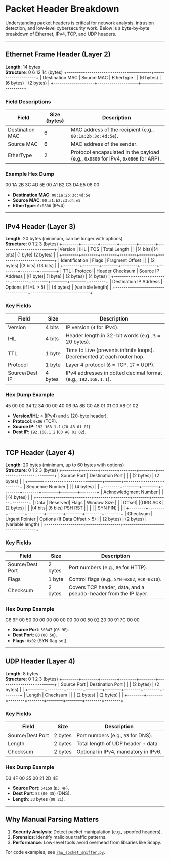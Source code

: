 # Packet Header Breakdown

Understanding packet headers is critical for network analysis, intrusion detection, and low-level cybersecurity work. Below is a byte-by-byte breakdown of Ethernet, IPv4, TCP, and UDP headers.

---

## **Ethernet Frame Header (Layer 2)**
**Length**: 14 bytes  
**Structure**:
0 6 12 14 (bytes)
+--------------------+--------------------+--------------------+
| Destination MAC | Source MAC | EtherType |
| (6 bytes) | (6 bytes) | (2 bytes) |
+--------------------+--------------------+--------------------+


### **Field Descriptions**
| Field           | Size (bytes) | Description                                                                 |
|-----------------|--------------|-----------------------------------------------------------------------------|
| Destination MAC | 6            | MAC address of the recipient (e.g., `00:1a:2b:3c:4d:5e`).                  |
| Source MAC      | 6            | MAC address of the sender.                                                 |
| EtherType       | 2            | Protocol encapsulated in the payload (e.g., `0x0800` for IPv4, `0x0806` for ARP). |

### **Example Hex Dump**
00 1A 2B 3C 4D 5E 00 A1 B2 C3 D4 E5 08 00

- **Destination MAC**: `00:1a:2b:3c:4d:5e`  
- **Source MAC**: `00:a1:b2:c3:d4:e5`  
- **EtherType**: `0x0800` (IPv4)

---

## **IPv4 Header (Layer 3)**
**Length**: 20 bytes (minimum, can be longer with options)  
**Structure**:
0 1 2 3 (bytes)
+--------+--------+--------+--------+--------+--------+--------+--------+
|Version | IHL | TOS | Total Length | |
|(4 bits)|(4 bits)| (1 byte) (2 bytes) | |
+--------+--------+--------+--------+--------+--------+--------+--------+
| Identification | Flags | Fragment Offset | |
| (2 bytes) |(3 bits) (13 bits) | |
+--------+--------+--------+--------+--------+--------+--------+--------+
| TTL | Protocol | Header Checksum | Source IP Address |
|(1 byte)| (1 byte) | (2 bytes) | (4 bytes) |
+--------+--------+--------+--------+--------+--------+--------+--------+
| Destination IP Address | Options (if IHL > 5) |
| (4 bytes) | (variable length) |
+-----------------------------------+-----------------------------+


### **Key Fields**
| Field           | Size    | Description                                                                 |
|-----------------|---------|-----------------------------------------------------------------------------|
| Version         | 4 bits  | IP version (`4` for IPv4).                                                 |
| IHL             | 4 bits  | Header length in 32-bit words (e.g., `5` = 20 bytes).                      |
| TTL             | 1 byte  | Time to Live (prevents infinite loops). Decremented at each router hop.    |
| Protocol        | 1 byte  | Layer 4 protocol (`6` = TCP, `17` = UDP).                                  |
| Source/Dest IP  | 4 bytes | IPv4 addresses in dotted decimal format (e.g., `192.168.1.1`).             |

### **Hex Dump Example**
45 00 00 34 12 34 00 00 40 06 9A 8B C0 A8 01 01 C0 A8 01 02

- **Version/IHL**: `4` (IPv4) and `5` (20-byte header).  
- **Protocol**: `0x06` (TCP).  
- **Source IP**: `192.168.1.1` (`C0 A8 01 01`).  
- **Dest IP**: `192.168.1.2` (`C0 A8 01 02`).

---

## **TCP Header (Layer 4)**
**Length**: 20 bytes (minimum, up to 60 bytes with options)  
**Structure**:
0 1 2 3 (bytes)
+--------+--------+--------+--------+--------+--------+--------+--------+
| Source Port | Destination Port | |
| (2 bytes) | (2 bytes) | |
+--------+--------+--------+--------+--------+--------+--------+--------+
| Sequence Number | |
| (4 bytes) | |
+--------+--------+--------+--------+--------+--------+--------+--------+
| Acknowledgment Number | |
| (4 bytes) | |
+--------+--------+--------+--------+--------+--------+--------+--------+
| Data | Reserved| Flags | Window Size | |
| Offset| |(URG ACK| (2 bytes) | |
|(4 bits| (6 bits) PSH RST | | |
| | SYN FIN) | | |
+--------+--------+--------+--------+--------+--------+--------+--------+
| Checksum | Urgent Pointer | Options (if Data Offset > 5) |
| (2 bytes) | (2 bytes) | (variable length) |
+------------------+-----------------+-----------------------------------+


### **Key Fields**
| Field           | Size    | Description                                                                 |
|-----------------|---------|-----------------------------------------------------------------------------|
| Source/Dest Port| 2 bytes | Port numbers (e.g., `80` for HTTP).                                         |
| Flags           | 1 byte  | Control flags (e.g., `SYN=0x02`, `ACK=0x10`).                              |
| Checksum        | 2 bytes | Covers TCP header, data, and a pseudo-header from the IP layer.            |

### **Hex Dump Example**
C6 9F 00 50 00 00 00 00 00 00 00 00 50 02 20 00 91 7C 00 00

- **Source Port**: `50847` (`C6 9F`).  
- **Dest Port**: `80` (`00 50`).  
- **Flags**: `0x02` (SYN flag set).

---

## **UDP Header (Layer 4)**
**Length**: 8 bytes  
**Structure**:
0 1 2 3 (bytes)
+--------+--------+--------+--------+--------+--------+--------+--------+
| Source Port | Destination Port | |
| (2 bytes) | (2 bytes) | |
+--------+--------+--------+--------+--------+--------+--------+--------+
| Length | Checksum | |
| (2 bytes) | (2 bytes) | |
+--------+--------+--------+--------+--------+--------+--------+--------+


### **Key Fields**
| Field           | Size    | Description                                                                 |
|-----------------|---------|-----------------------------------------------------------------------------|
| Source/Dest Port| 2 bytes | Port numbers (e.g., `53` for DNS).                                          |
| Length          | 2 bytes | Total length of UDP header + data.                                          |
| Checksum        | 2 bytes | Optional in IPv4, mandatory in IPv6.                                        |

### **Hex Dump Example**
D3 4F 00 35 00 21 2D 4E

- **Source Port**: `54159` (`D3 4F`).  
- **Dest Port**: `53` (`00 35`) (DNS).  
- **Length**: `33` bytes (`00 21`).

---

## **Why Manual Parsing Matters**
1. **Security Analysis**: Detect packet manipulation (e.g., spoofed headers).  
2. **Forensics**: Identify malicious traffic patterns.  
3. **Performance**: Low-level tools avoid overhead from libraries like Scapy.  

For code examples, see [`raw_socket_sniffer.py`](../src/raw_socket_sniffer.py).

